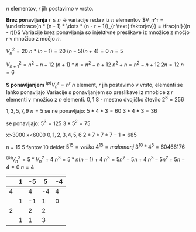 $n$ elementov, $r$ jih postavimo v vrsto.

**Brez ponavljanja**
$r \leq n$ -> variacije reda $r$ iz $n$ elementov
$V_n^r = \underbrace{n * (n - 1) * \dots * (n - r + 1)}_{r \text{ faktorjev}} = \frac{n!}{(n - r)!}$
Variacije brez ponavljanja so injektivne preslikave iz množice z močjo $r$ v množico z močjo $n$.

$V_n^2 = 20$
$n * (n - 1) = 20$
$(n - 5) (n + 4) = 0$
$n = 5$

$V_{n + 1}^2 = n^2 - n + 12$
$(n + 1) * n = n^2 - n + 12$
$n^2 + n = n^2 - n + 12$
$2n = 12$
$n = 6$

**S ponavljanjem**
${}^{(p)}V_n^r = n^r$
$n$ element, $r$ jih postavimo v vrsto, elementi se lahko ponavljajo
Variacije s ponavljanjem so preslikave iz množice z $r$ elementi v množico z $n$ elementi.
$0, 1$
8 - mestno dvojiško število
$2^8 = 256$

$1, 3, 5, 7, 9$
$n = 5$
se ne ponavljajo:
$5 * 4 * 3 = 60$
$3 * 4 * 3 = 36$

se ponavljajo:
$5^3 = 125$
$3 * 5^2 = 75$

x>3000
x<6000
$0, 1, 2, 3, 4, 5, 6$
$2 * 7 * 7 * 7 - 1 = 685$

n = 15
5 fantov
10 deklet
$5^{15} = veliko$
$4^{15} = malo manj$
$3^{10} * 4^5 = 60466176$

${}^{(p)}V_n^3 = 5 * V_n^2 + 4$
$n^3 = 5 * n(n - 1) + 4$
$n^3 = 5n^2 - 5n + 4$
$n^3 - 5n^2 + 5n - 4 = 0$
$n = 4$

|     | 1   | -5  | 5   | -4  |
| --- | --- | --- | --- | --- |
| 4   |     | 4   | -4  | 4   |
|     | 1   | -1  | 1   | 0   |
| 2   |     | 2   | 2   |     |
|     | 1   | 1   | 3   |     |


